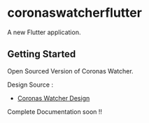 # coronaswatcherflutter

A new Flutter application.

## Getting Started

Open Sourced Version of Coronas Watcher.

Design Source : 
- [Coronas Watcher Design](https://www.figma.com/file/cIRZRwt5CYGQPxY0Zdbh4S/Corona-Watcher?node-id=2%3A154)

Complete Documentation soon !!
